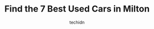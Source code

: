 ---
layout: ampstory
image: https://i0.wp.com/www.auto.or.id/wp-content/uploads/2023/06/gorruds-auto-group-0-milton-1686326715.jpeg?resize=640,853
author: techidn
featured: false
description: Milton, Ontario, Canada is a haven for Used Cars enthusiasts, boasting an impressive array of 7 top-notch establishments. Whether youre a seasoned connoisseur or simply curious to explore t
title: Find the 7 Best Used Cars in Milton
cover:
   title: Find the 7 Best Used Cars in Milton
   subtitle: AUTO.OR.ID
   background: https://www.auto.or.id/wp-content/uploads/2023/06/gorruds-auto-group-0-milton-1686326715.jpeg

pages: 
 - layout: thirds
   top: <h1>#1 Looloo Auto Sales</h1>
   bottom: "<p>We had a wonderful experience when  purchasing a used Tesla at LooLoo Auto(Milton) location.I would like to say Thank you Tony for help us during buy our car.The process </p>"
   background: https://www.auto.or.id/wp-content/uploads/2023/06/gorruds-auto-group-1-milton-1686326717.jpeg
   backgroundblur: true
 - layout: thirds
   top: <h1>#2 Gorruds Auto Group</h1>
   bottom: "<p>410 Steeles Ave E, Milton, ON L9T 1Y4, Canada</p>"
   background: https://www.auto.or.id/wp-content/uploads/2023/06/gorruds-auto-group-2-milton-1686326717.jpeg
   cta:
      link: https://www.auto.or.id/find-the-7-best-used-cars-in-milton/
      text: Find the 7 Best Used Cars in Milton
 - layout: thirds
   top: <h1>#3 Milton Nissan</h1>
   bottom: "<p>585 Steeles Ave E, Milton, ON L9T 1Y6, Canada</p>"
   background: https://images.unsplash.com/photo-1610205296127-02e7366806e4?ixlib=rb-4.0.3&ixid=MnwxMjA3fDB8MHxwaG90by1wYWdlfHx8fGVufDB8fHx8&auto=format&fit=crop&w=640&h=853&q=80
   cta:
      link: https://www.auto.or.id/find-the-7-best-used-cars-in-milton/
      text: Find the 7 Best Used Cars in Milton
 - layout: thirds
   top: <h1>#4 One Price Used Car Superstore</h1>
   bottom: "<p>8521 Regional Rd 25, Milton, ON L9T 9C3, Canada</p>"
   background: https://images.unsplash.com/photo-1630686120465-89debf3b32a8?ixlib=rb-4.0.3&ixid=MnwxMjA3fDB8MHxwaG90by1wYWdlfHx8fGVufDB8fHx8&auto=format&fit=crop&w=640&h=853&q=80
   cta:
      link: https://www.auto.or.id/find-the-7-best-used-cars-in-milton/
      text: Find the 7 Best Used Cars in Milton
 - layout: thirds
   top: <h1>#5 Parkway Auto Trade</h1>
   bottom: "<p>8215 Lawson Rd, Milton, ON L9T 5E5, Canada</p>"
   background: https://images.unsplash.com/photo-1594420307681-9abf0349f8e2?ixlib=rb-4.0.3&ixid=MnwxMjA3fDB8MHxwaG90by1wYWdlfHx8fGVufDB8fHx8&auto=format&fit=crop&w=640&h=853&q=80
   cta:
      link: https://www.auto.or.id/find-the-7-best-used-cars-in-milton/
      text: Find the 7 Best Used Cars in Milton
 - layout: thirds
   top: <h1>#6 Alexander The Great Inc. Auto Sales</h1>
   bottom: "<p>2695 Durante Way, Milton, ON L9T 5J1, Canada</p>"
   background: https://images.unsplash.com/photo-1639928844164-e530cf328bff?ixlib=rb-4.0.3&ixid=MnwxMjA3fDB8MHxwaG90by1wYWdlfHx8fGVufDB8fHx8&auto=format&fit=crop&w=640&h=853&q=80
   cta:
      link: https://www.auto.or.id/find-the-7-best-used-cars-in-milton/
      text: Find the 7 Best Used Cars in Milton
 - layout: thirds
   top: <h1>#7 North Auto Sales</h1>
   bottom: "<p>2695 Durante Way Suite 101, Milton, ON L9T 5J1, Canada</p>"
   background: https://images.unsplash.com/photo-1548084564-80dcdf78c07d?ixlib=rb-4.0.3&ixid=MnwxMjA3fDB8MHxwaG90by1wYWdlfHx8fGVufDB8fHx8&auto=format&fit=crop&w=640&h=853&q=80
   cta:
      link: https://www.auto.or.id/find-the-7-best-used-cars-in-milton/
      text: Find the 7 Best Used Cars in Milton
 - layout: thirds
   middle: Continue reading...
   background: https://images.unsplash.com/photo-1633713368363-2b04dadce462?ixlib=rb-4.0.3&ixid=MnwxMjA3fDB8MHxwaG90by1wYWdlfHx8fGVufDB8fHx8&auto=format&fit=crop&w=640&h=853&q=80
   cta:
      link: https://www.auto.or.id/find-the-7-best-used-cars-in-milton/
      text: Find the 7 Best Used Cars in Milton

---